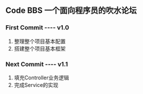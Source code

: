 ## Code BBS 一个面向程序员的吹水论坛
### First Commit   ----  v1.0
1. 整理整个项目基本配置
2. 搭建整个项目基本框架

### Next Commit    ----  v1.1
1. 填充Controller业务逻辑
2. 完成Service的实现